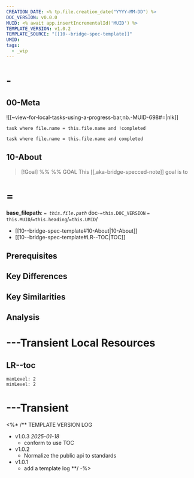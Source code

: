 ```yaml
---
CREATION_DATE: <% tp.file.creation_date("YYYY-MM-DD") %>
DOC_VERSION: v0.0.0
MUID: <% await app.insertIncrementalId('MUID') %>
TEMPLATE_VERSION: v1.0.2
TEMPLATE_SOURCE: "[[10--bridge-spec-template]]"
UMID: 
tags:
  - _wip
---
```


# -

## 00-Meta

![[~view-for-local-tasks-using-a-progress-bar,nb.-MUID-698#=|nlk]]

```dataview
task where file.name = this.file.name and !completed
```

```dataview
task where file.name = this.file.name and completed
```

## 10-About

> [!Goal] %%  %% GOAL
> This [[,aka-bridge-specced-note]] goal is to 

# =

**base_filepath**: *`= this.file.path`* doc-`=this.DOC_VERSION` `= this.MUID`/`=this.heading`/`=this.UMID`/

* [[10--bridge-spec-template#10-About|10-About]]
* [[10--bridge-spec-template#LR--TOC|TOC]]
## Prerequisites



## Key Differences
## Key Similarities

## Analysis



# ---Transient Local Resources

## LR--toc
```toc
maxLevel: 2
minLevel: 2
```

# ---Transient

<%* /** TEMPLATE VERSION LOG
- v1.0.3 *2025-01-18*
	- conform to use TOC
- v1.0.2
	- Normalize the public api to standards
- v1.0.1 
  - add a template log
**/ 
-%>